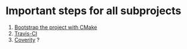 # Important steps for all subprojects

1. [Bootstrap the project with CMake](https://cmake.org/)
2. [Travis-CI](https://travis-ci.org/)
3. [Coverity](https://scan.coverity.com/) ?
